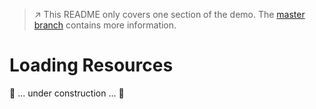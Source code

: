 > :arrow_upper_right: This README only covers one section of the demo.
> The [master branch](../../tree/master) contains more information.

# Loading Resources

🚧 ... under construction ... 🚧
